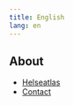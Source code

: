 ```yaml
---
title: English
lang: en
---
```


## About

- [Helseatlas](/helseatlas/en/static/about)
- [Contact](/helseatlas/en/static/contact)
